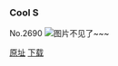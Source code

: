 ### Cool S
No.2690
![图片不见了~~~](https://imgs.xkcd.com/comics/cool_s.png)

[原址](https://xkcd.com//2690) [下载](https://imgs.xkcd.com/comics/cool_s.png)

